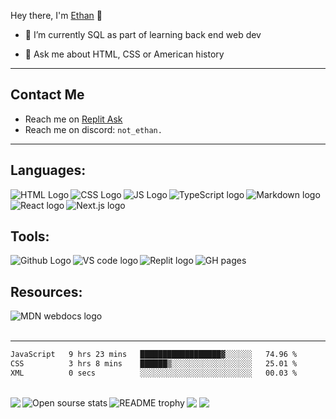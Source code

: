 Hey there, I'm [Ethan](https://not-ethan.is-a.dev/) 👋

<!-- - 🔭 I’m currently working on [@Coin-Catalog](https://github.com/Coin-Catalog) -->
- 🌱 I’m currently SQL as part of learning back end web dev
<!-- - 👯 I’m looking to collaborate on my unit converter
- 🤔 I’m looking for help with nothing as of now -->
- 💬 Ask me about HTML, CSS or American history
<!-- - 🥅 2022 goals: Finish the CS and Phaser.js paths on Codecademy. -->
___

## Contact Me
<!-- - Reach me on [Project Nu](https://projectnu.org/u/ethan/summary) -->
- Reach me on [Replit Ask](https://ask.replit.com/u/not-ethan/)
- Reach me on discord: `not_ethan.`
___

## Languages:

<img align="left" alt="HTML Logo" src="https://img.shields.io/badge/HTML5-E34F26?style=for-the-badge&logo=html5&logoColor=white" />
<img align="left" alt="CSS Logo" src="https://img.shields.io/badge/CSS3-1572B6?style=for-the-badge&logo=css3&logoColor=white" />
<img align="left" alt="JS Logo" src="https://img.shields.io/badge/JavaScript-323330?style=for-the-badge&logo=javascript&logoColor=F7DF1E" /> 
<img align="left" alt="TypeScript logo" src="https://img.shields.io/badge/TypeScript-007ACC?style=for-the-badge&logo=typescript&logoColor=white" />
<img align="left" alt="Markdown logo" src="https://img.shields.io/badge/Markdown-000000?style=for-the-badge&logo=markdown&logoColor=white" />
<img align="left" alt="React logo" src="https://img.shields.io/badge/React-20232A?style=for-the-badge&logo=react&logoColor=61DAFB" />
<img align="left" alt="Next.js logo" src="https://img.shields.io/badge/next%20js-000000?style=for-the-badge&logo=nextdotjs&logoColor=white" />

<br />
<br />

## Tools:

<a href="https://github.com/not-a-ethan"><img align="left" alt="Github Logo" src="https://img.shields.io/badge/GitHub-100000?style=for-the-badge&logo=github&logoColor=white" /></a>
<img align="left" alt="VS code logo" src="https://img.shields.io/badge/Visual_Studio_Code-0078D4?style=for-the-badge&logo=visual%20studio%20code&logoColor=white" />
<a href="https://replit.com/@not-ethan"><img align="left" alt="Replit logo" src="https://img.shields.io/badge/replit-667881?style=for-the-badge&logo=replit&logoColor=white" /></a>
<img align="left" alt="GH pages" src="https://img.shields.io/badge/GitHub%20Pages-222222?style=for-the-badge&logo=GitHub%20Pages&logoColor=white" />
     
<br />

## Resources:

<a href="https://developer.mozilla.org/en-US/"><img align="left" alt="MDN webdocs logo" src="https://img.shields.io/badge/MDN_Web_Docs-black?style=for-the-badge&logo=mdnwebdocs&logoColor=white" /></a>

<br />
<br />

___

<!--START_SECTION:waka-->

```txt
JavaScript   9 hrs 23 mins   ██████████████████▓░░░░░░   74.96 %
CSS          3 hrs 8 mins    ██████▒░░░░░░░░░░░░░░░░░░   25.01 %
XML          0 secs          ░░░░░░░░░░░░░░░░░░░░░░░░░   00.03 %
```

<!--END_SECTION:waka-->

<br />


<img align="left" src="https://github-readme-stats.vercel.app/api/top-langs/?username=not-a-ethan&theme=dark&hide=shell,ruby,python,nix" />
<img src="https://github-readme-stats.vercel.app/api?username=not-a-ethan&count_private=true&show_icons=true&theme=dark" />
<img align="left" alt="Open sourse stats" src="https://github.com/not-a-ethan/open-sourse-stats/blob/master/generated/overview.svg" />
<img src="https://komarev.com/ghpvc/?username=your-not-a-ethan" />
<img align="left" alt="README trophy" src="https://github-profile-trophy.vercel.app/?username=not-a-ethan" />
